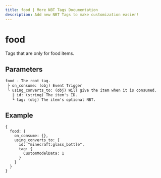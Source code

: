 ```yaml
---
title: food | More NBT Tags Documentation
description: Add new NBT Tags to make customization easier!
---
```


# food

Tags that are only for food items.

## Parameters

```txt
food - The root tag.
 ├ on_consume: (obj) Event Trigger
 └ using_converts_to: (obj) Will give the item when it is consumed.
   ├ id: (string) The item's ID.
   └ tag: (obj) The item's optional NBT.
```

## Example

```snbt
{
  food: {
    on_consume: {},
    using_converts_to: {
      id: "minecraft:glass_bottle",
      tag: {
        CustomModelData: 1
      }
    }
  }
}
```

